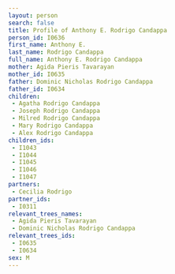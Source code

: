 ```yaml
---
layout: person
search: false
title: Profile of Anthony E. Rodrigo Candappa
person_id: I0636
first_name: Anthony E.
last_name: Rodrigo Candappa
full_name: Anthony E. Rodrigo Candappa
mother: Agida Pieris Tavarayan
mother_id: I0635
father: Dominic Nicholas Rodrigo Candappa
father_id: I0634
children:
 - Agatha Rodrigo Candappa
 - Joseph Rodrigo Candappa
 - Milred Rodrigo Candappa
 - Mary Rodrigo Candappa
 - Alex Rodrigo Candappa
children_ids:
 - I1043
 - I1044
 - I1045
 - I1046
 - I1047
partners:
 - Cecilia Rodrigo
partner_ids:
 - I0311
relevant_trees_names:
 - Agida Pieris Tavarayan
 - Dominic Nicholas Rodrigo Candappa
relevant_trees_ids:
 - I0635
 - I0634
sex: M
---
```



